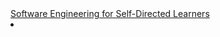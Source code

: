 <navbar placement="top" type="inverse">
  <a slot="brand" href="/" header="Home" class="navbar-brand">Software Engineering for Self-Directed Learners</a>
  <li slot="right">
    <searchbar :data="searchData" placeholder="Search" :on-hit="searchCallback" menu-align-right></searchbar>
  </li>
</navbar>